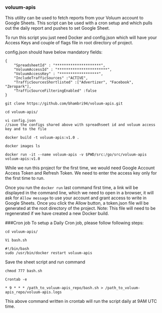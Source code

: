 ### voluum-apis

This utility can be used to fetch reports from your Voluum account to Google Sheets. 
This script can be used with a cron setup and which pulls out the daily report and pushes to set Google Sheet.

To run this script you just need Docker and config.json which will have your Access Keys and couple of flags file in root directory of project.

config.json should have below mandatory fields:
```
{
    "SpreadsheetId" : "*********************",
    "VoluumAccessId" : "***********************",
    "VoluumAccessKey" : "******************",
    "IncludeTrafficSources" :"ACTIVE",
    "TrafficSourcesShortlisted" :["Advertizer", "Facebook", "Zeropark"],
    "TrafficSourceFilteringEnabled" :false
}
```

```
git clone https://github.com/bhambri94/voluum-apis.git

cd voluum-apis/

vi config.json 
//save the configs shared above with spreadhseet id and voluum access key and to the file

docker build -t voluum-apis:v1.0 .

docker images ls

docker run -it --name voluum-apis -v $PWD/src:/go/src/voluum-apis voluum-apis:v1.0

```

While we run this project for the first time, we would need Google Account Access Token and Refresh Token. We need to enter the access key only for the first time to run.

Once you run the `docker run` last command first time, a link will be displayed in the command line, which we need to open in a browser, it will ask for `Allow message` to use your account and grant access to write in Google Sheets. Once you click the Allow button, a token.json file will be generated at the root directory of the project. 
Note: This file will need to be regenerated if we have created a new Docker build.

###Cron job
To setup a Daily Cron job, please follow following steps:
 
```
cd voluum-apis/

Vi bash.sh

```
```
#!/bin/bash
sudo /usr/bin/docker restart voluum-apis
```

Save the sheet script and run command 

```
chmod 777 bash.sh

Crontab -e

* 9 * * * /path_to_voluum-apis_repo/bash.sh > /path_to_voluum-apis_repo/voluum-apis.logs

```
This above command written in crontab will run the script daily at 9AM UTC time.
